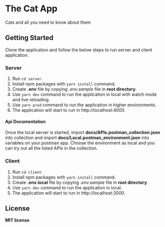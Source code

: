 # The Cat App

Cats and all you need to know about them

## Getting Started

Clone the application and follow the below steps to run server and client application.

### Server
1. Run ``cd server``.
2. Install npm packages with ``yarn install`` command.
3. Create **.env** file by copying *.env.sample* file in **root directory**.
4. Use ``yarn dev`` command to run the application in local with watch mode and live reloading.
5. Use ``yarn prod`` command to run the application in higher environments.
6. The application will start to run in http://localhost:4000.

#### Api Documentation
Once the local server is started, import **docs/APIs.postman_collection.json** into collection and import **docs/Local.postman_environment.json** into variables on your postman app.
Choose the environment as local and you can try out all the listed APIs in the collection.

### Client
1. Run ``cd client``.
2. Install npm packages with ``yarn install`` command.
3. Create **.env.local** file by copying *.env.sample* file in **root directory**.
4. Use ``yarn dev`` command to run the application in local.
5. The application will start to run in http://localhost:3000.

## License
**MIT license**